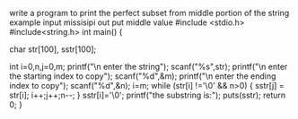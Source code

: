 write a program to print the perfect subset from middle portion of the string example input missisipi out put middle value
#include <stdio.h>
#include<string.h>
int main()
{
   
   char str[100], sstr[100];
   
   int i=0,n,j=0,m;
   printf("\n enter the string");
   scanf("%s",str);
   printf("\n enter the starting index to copy");
   scanf("%d",&m);
   printf("\n enter the ending index to copy");
   scanf("%d",&n);
   i=m;
   while (str[i] !='\0' && n>0)
   {
       sstr[j] = str[i];
       i++;j++;n--;
   }
   sstr[i]='\0';
   printf("the substring is:");
   puts(sstr);
   return 0;
}

